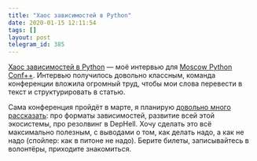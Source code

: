 ```yaml
---
title: "Хаос зависимостей в Python"
date: 2020-01-15 12:11:54
tags: []
layout: post
telegram_id: 385
---
```


[Хаос зависимостей в Python](https://habr.com/en/company/oleg-bunin/blog/483920/) — моё интервью для [Moscow Python Conf++](https://conf.python.ru/moscow/2020). Интервью получилось довольно классным, команда конференции вложила огромный труд, чтобы мои слова перевести в текст и структурировать в статью.

Сама конференция пройдёт в марте, я планирую [довольно много рассказать](https://conf.python.ru/moscow/2020/abstracts/6254): про форматы зависимостей, развитие всей этой экосистемы, про резолвинг в DepHell. Хочу сделать это всё максимально полезным, с выводами о том, как делать надо, а как не надо (спойлер: как в питоне не надо). Берите билеты, записывайтесь в волонтёры, приходите знакомиться.
